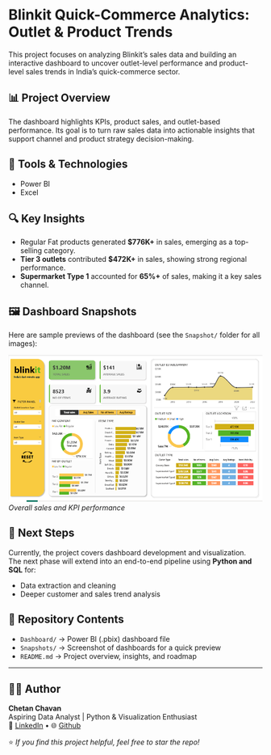 # Blinkit Quick-Commerce Analytics: Outlet & Product Trends

This project focuses on analyzing Blinkit’s sales data and building an interactive dashboard to uncover outlet-level performance and product-level sales trends in India’s quick-commerce sector.

## 📊 Project Overview
The dashboard highlights KPIs, product sales, and outlet-based performance. Its goal is to turn raw sales data into actionable insights that support channel and product strategy decision-making.

## 🔧 Tools & Technologies
- Power BI   
- Excel  

## 🔍 Key Insights
- Regular Fat products generated **$776K+** in sales, emerging as a top-selling category.  
- **Tier 3 outlets** contributed **$472K+** in sales, showing strong regional performance.  
- **Supermarket Type 1** accounted for **65%+** of sales, making it a key sales channel.  

## 🖼 Dashboard Snapshots
Here are sample previews of the dashboard (see the `Snapshot/` folder for all images):

![Dashboard Overview](Snapshot/blinkit.png)  
*Overall sales and KPI performance*

## 🚀 Next Steps
Currently, the project covers dashboard development and visualization.  
The next phase will extend into an end-to-end pipeline using **Python and SQL** for:  
- Data extraction and cleaning   
- Deeper customer and sales trend analysis  

## 📂 Repository Contents
- `Dashboard/` → Power BI (.pbix) dashboard file 
- `Snapshots/` → Screenshot of dashboards for a quick preview  
- `README.md` → Project overview, insights, and roadmap  

---

## 👨‍💻 Author
**Chetan Chavan**  
Aspiring Data Analyst | Python & Visualization Enthusiast  
🔗 [LinkedIn](https://www.linkedin.com/in/chetanchvn02/) • 🌐 [Github](https://github.com/Chetanchvn02)



⭐ *If you find this project helpful, feel free to star the repo!*
